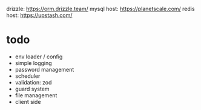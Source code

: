 drizzle:
https://orm.drizzle.team/
mysql host:
https://planetscale.com/
redis host:
https://upstash.com/

# todo
- env loader / config
- simple logging
- password management
- scheduler
- validation: zod
- guard system
- file management
- client side